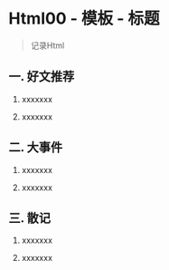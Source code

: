 # Html00 - 模板 - 标题

> 记录Html

## 一. 好文推荐

1. xxxxxxx

2. xxxxxxx

## 二. 大事件

1. xxxxxxx

2. xxxxxxx

## 三. 散记

1. xxxxxxx

2. xxxxxxx